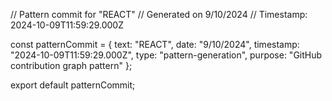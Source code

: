 // Pattern commit for "REACT"
// Generated on 9/10/2024
// Timestamp: 2024-10-09T11:59:29.000Z

const patternCommit = {
  text: "REACT",
  date: "9/10/2024",
  timestamp: "2024-10-09T11:59:29.000Z",
  type: "pattern-generation",
  purpose: "GitHub contribution graph pattern"
};

export default patternCommit;
